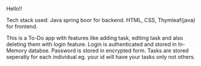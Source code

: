 Hello!!

Tech stack used: Java spring boor for backend. HTML, CSS, Thymleaf(java) for frontend.

This is a To-Do app with features like adding task, editing task and also deleting them with login feature. 
Login is authenticated and stored in In-Memory databse. 
Password is stored in encrypted form. 
Tasks are stored seperatly for each individual eg. your id will have your tasks only not others.
